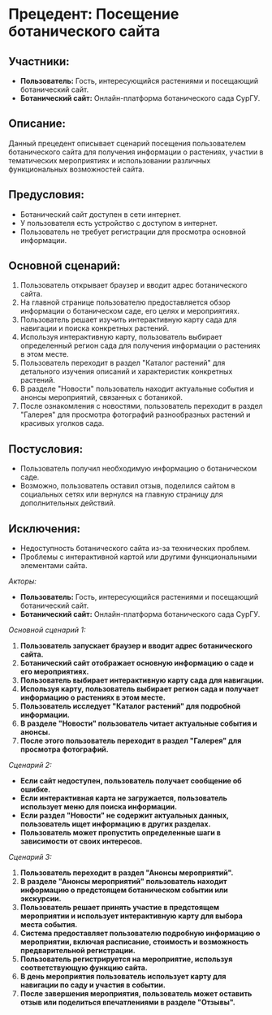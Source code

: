 # Прецедент: Посещение ботанического сайта

## Участники:
- **Пользователь:** Гость, интересующийся растениями и посещающий ботанический сайт.
- **Ботанический сайт:** Онлайн-платформа ботанического сада СурГУ.

## Описание:
Данный прецедент описывает сценарий посещения пользователем ботанического сайта для получения информации о растениях, участии в тематических мероприятиях и использовании различных функциональных возможностей сайта.

## Предусловия:
- Ботанический сайт доступен в сети интернет.
- У пользователя есть устройство с доступом в интернет.
- Пользователь не требует регистрации для просмотра основной информации.

## Основной сценарий:
1. Пользователь открывает браузер и вводит адрес ботанического сайта.
2. На главной странице пользователю предоставляется обзор информации о ботаническом саде, его целях и мероприятиях.
3. Пользователь решает изучить интерактивную карту сада для навигации и поиска конкретных растений.
4. Используя интерактивную карту, пользователь выбирает определенный регион сада для получения информации о растениях в этом месте.
5. Пользователь переходит в раздел "Каталог растений" для детального изучения описаний и характеристик конкретных растений.
6. В разделе "Новости" пользователь находит актуальные события и анонсы мероприятий, связанных с ботаникой.
7. После ознакомления с новостями, пользователь переходит в раздел "Галерея" для просмотра фотографий разнообразных растений и красивых уголков сада.

## Постусловия:
- Пользователь получил необходимую информацию о ботаническом саде.
- Возможно, пользователь оставил отзыв, поделился сайтом в социальных сетях или вернулся на главную страницу для дополнительных действий.

## Исключения:
- Недоступность ботанического сайта из-за технических проблем.
- Проблемы с интерактивной картой или другими функциональными элементами сайта.

*Акторы:*
- **Пользователь:** Гость, интересующийся растениями и посещающий ботанический сайт.
- **Ботанический сайт:** Онлайн-платформа ботанического сада СурГУ.

*Основной сценарий 1:*
1. **Пользователь запускает браузер и вводит адрес ботанического сайта.**
2. **Ботанический сайт отображает основную информацию о саде и его мероприятиях.**
3. **Пользователь выбирает интерактивную карту сада для навигации.**
4. **Используя карту, пользователь выбирает регион сада и получает информацию о растениях в этом месте.**
5. **Пользователь исследует "Каталог растений" для подробной информации.**
6. **В разделе "Новости" пользователь читает актуальные события и анонсы.**
7. **После этого пользователь переходит в раздел "Галерея" для просмотра фотографий.**

*Сценарий 2:*
- **Если сайт недоступен, пользователь получает сообщение об ошибке.**
- **Если интерактивная карта не загружается, пользователь использует меню для поиска информации.**
- **Если раздел "Новости" не содержит актуальных данных, пользователь ищет информацию в других разделах.**
- **Пользователь может пропустить определенные шаги в зависимости от своих интересов.**

*Сценарий 3:*
1. **Пользователь переходит в раздел "Анонсы мероприятий".**
2. **В разделе "Анонсы мероприятий" пользователь находит информацию о предстоящем ботаническом событии или экскурсии.**
3. **Пользователь решает принять участие в предстоящем мероприятии и использует интерактивную карту для выбора места события.**
4. **Система предоставляет пользователю подробную информацию о мероприятии, включая расписание, стоимость и возможность предварительной регистрации.**
5. **Пользователь регистрируется на мероприятие, используя соответствующую функцию сайта.**
6. **В день мероприятия пользователь использует карту для навигации по саду и участия в событии.**
7. **После завершения мероприятия, пользователь может оставить отзыв или поделиться впечатлениями в разделе "Отзывы".**


